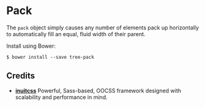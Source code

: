 # Pack

The `pack` object simply causes any number of elements pack up
horizontally to automatically fill an equal, fluid width of their parent.

Install using Bower:

    $ bower install --save tree-pack

## Credits

* **[inuitcss](https://github.com/inuitcss)** Powerful, Sass-based, OOCSS
framework designed with scalability and performance in mind.
